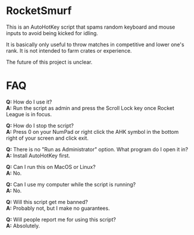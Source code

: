 # RocketSmurf
This is an AutoHotKey script that spams random keyboard and mouse inputs to avoid being kicked for idling.

It is basically only useful to throw matches in competitive and lower one's rank. It is not intended to farm crates or experience.

The future of this project is unclear.


# FAQ
**Q:** How do I use it?  
**A:** Run the script as admin and press the Scroll Lock key once Rocket League is in focus.

**Q:** How do I stop the script?  
**A:** Press 0 on your NumPad or right click the AHK symbol in the bottom right of your screen and click exit.

**Q:** There is no "Run as Administrator" option. What program do I open it in?  
**A:** Install AutoHotKey first.

**Q:** Can I run this on MacOS or Linux?  
**A:** No.

**Q:** Can I use my computer while the script is running?  
**A:** No.

**Q:** Will this script get me banned?  
**A:** Probably not, but I make no guarantees.

**Q:** Will people report me for using this script?  
**A:** Absolutely.
